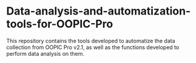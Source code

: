 # Data-analysis-and-automatization-tools-for-OOPIC-Pro
This repository contains the tools developed to automatize the data collection from  OOPIC Pro v2.1, as well as the functions developed to perform data analysis on them.
